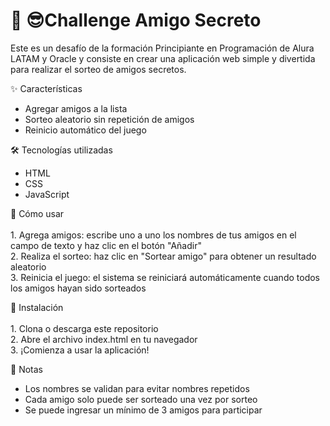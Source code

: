 <body>  
  <h1>🎁 😎Challenge Amigo Secreto</h1>

 <p>
   Este es un desafío de la formación Principiante en Programación de Alura LATAM y Oracle y consiste en crear una aplicación web simple y divertida para realizar el sorteo de amigos secretos.

 </p>

<p>
✨ Características
<ul>	<li> Agregar amigos a la lista </li>	
<li> Sorteo aleatorio sin repetición de amigos </li>	
<li> Reinicio automático del juego </ul> </li>		
 </p>
   
<p>
  🛠️ Tecnologías utilizadas
<ul>	<li> HTML </li>	
<li> CSS </li>	
<li> JavaScript </ul> </li>	
 </p>

 <p>
🚀 Cómo usar
 </br>
</br> 1.	Agrega amigos: escribe uno a uno los nombres de tus amigos en el campo de texto y haz clic en el botón "Añadir"
</br> 2.	Realiza el sorteo: haz clic en "Sortear amigo" para obtener un resultado aleatorio
</br> 3.	Reinicia el juego: el sistema se reiniciará automáticamente cuando todos los amigos hayan sido sorteados
    </p>

 <p>   
🔧 Instalación
</br>
</br> 1.	Clona o descarga este repositorio
</br> 2.	Abre el archivo index.html en tu navegador
</br> 3.	¡Comienza a usar la aplicación!
    </p>
    
<p>
📝 Notas
<ul>	<li> Los nombres se validan para evitar nombres repetidos </li>	
<li>	Cada amigo solo puede ser sorteado una vez por sorteo </li>	
<li>	Se puede ingresar un mínimo de 3 amigos para participar </li>	
 </p>
</body>
